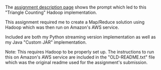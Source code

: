 The [assignment description page](http://hssl.cs.jhu.edu/wiki/doku.php?id=randal:teach:cs420:triangle_counting) shows the prompt which led to this "Triangle Counting" Hadoop implementation.

This assignment required me to create a Map/Reduce solution using Hadoop which was then run on Amazon's AWS service.

Included are both my Python streaming version implementation as well as my Java "Custom JAR" implementation.

Note: This requires Hadoop to be properly set up.  The instructions to run this on Amazon's AWS service are included in the "OLD-README.txt" file which was the original readme used for the assignment's submission.
